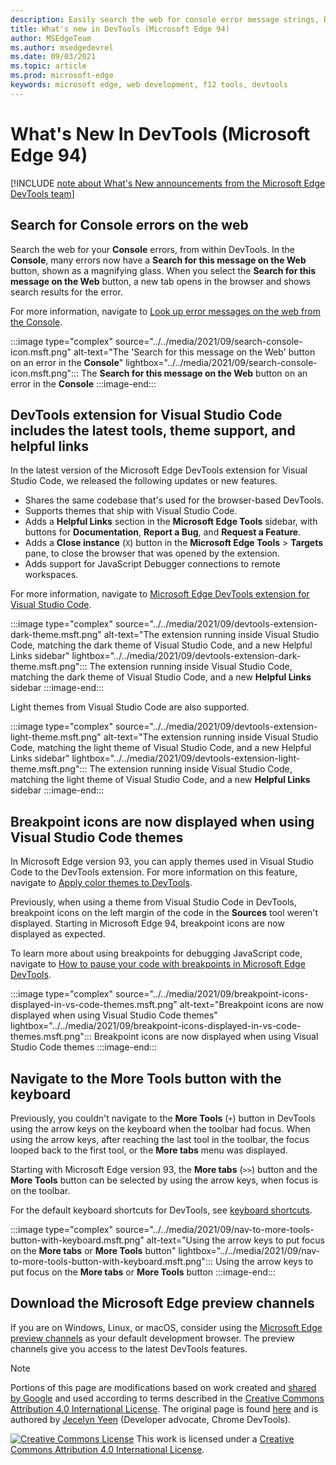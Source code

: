```yaml
---
description: Easily search the web for console error message strings, DevTools extension for Visual Studio Code now has the newest tools and theme support, breakpoint icons are now displayed when using Visual Studio Code themes, and you can navigate to the More Tools button with the keyboard.
title: What's new in DevTools (Microsoft Edge 94)
author: MSEdgeTeam
ms.author: msedgedevrel
ms.date: 09/03/2021
ms.topic: article
ms.prod: microsoft-edge
keywords: microsoft edge, web development, f12 tools, devtools
---
```

# What's New In DevTools (Microsoft Edge 94)

[!INCLUDE [note about What's New announcements from the Microsoft Edge DevTools team](../../includes/edge-whats-new-note.md)]


<!-- ====================================================================== -->
## Search for Console errors on the web

<!-- Title: Quickly debug console errors with our new integrated search feature -->
<!-- Subtitle: Now you can quickly search for console errors directly from the Console. -->

Search the web for your **Console** errors, from within DevTools.  In the **Console**, many errors now have a **Search for this message on the Web** button, shown as a magnifying glass.  When you select the **Search for this message on the Web** button, a new tab opens in the browser and shows search results for the error.

For more information, navigate to [Look up error messages on the web from the Console][LookupErrorsWebFromConsole].

:::image type="complex" source="../../media/2021/09/search-console-icon.msft.png" alt-text="The 'Search for this message on the Web' button on an error in the **Console**" lightbox="../../media/2021/09/search-console-icon.msft.png":::
   The **Search for this message on the Web** button on an error in the **Console**
:::image-end:::


<!-- ====================================================================== -->
## DevTools extension for Visual Studio Code includes the latest tools, theme support, and helpful links

<!-- Title: Edge DevTools for VS Code now supports themes and uses the most recent codebase -->
<!-- Subtitle: The Edge DevTools extension for VS Code now uses the same version of the Developer Tools as your Microsoft Edge browser. We also added ways to learn more and for you to tell us what we could do better from within Visual Studio Code. -->

In the latest version of the Microsoft Edge DevTools extension for Visual Studio Code, we released the following updates or new features.
*  Shares the same codebase that's used for the browser-based DevTools.
*  Supports themes that ship with Visual Studio Code.
*  Adds a **Helpful Links** section in the **Microsoft Edge Tools** sidebar, with buttons for **Documentation**, **Report a Bug**, and **Request a Feature**.
*  Adds a **Close instance** (`X`) button in the **Microsoft Edge Tools** > **Targets** pane, to close the browser that was opened by the extension.
*  Adds support for JavaScript Debugger connections to remote workspaces.

For more information, navigate to [Microsoft Edge DevTools extension for Visual Studio Code][EdgeDevToolsExtensionForVSCode].

:::image type="complex" source="../../media/2021/09/devtools-extension-dark-theme.msft.png" alt-text="The extension running inside Visual Studio Code, matching the dark theme of Visual Studio Code, and a new Helpful Links sidebar" lightbox="../../media/2021/09/devtools-extension-dark-theme.msft.png":::
   The extension running inside Visual Studio Code, matching the dark theme of Visual Studio Code, and a new **Helpful Links** sidebar
:::image-end:::

Light themes from Visual Studio Code are also supported.

:::image type="complex" source="../../media/2021/09/devtools-extension-light-theme.msft.png" alt-text="The extension running inside Visual Studio Code, matching the light theme of Visual Studio Code, and a new Helpful Links sidebar" lightbox="../../media/2021/09/devtools-extension-light-theme.msft.png":::
   The extension running inside Visual Studio Code, matching the light theme of Visual Studio Code, and a new **Helpful Links** sidebar
:::image-end:::


<!-- ====================================================================== -->
## Breakpoint icons are now displayed when using Visual Studio Code themes

<!-- Title: Breakpoint icons are now displayed when using themes from Visual Studio Code -->
<!-- Subtitle: Setting, removing, and viewing breakpoints is now easier in Microsoft Edge. -->

In Microsoft Edge version 93, you can apply themes used in Visual Studio Code to the DevTools extension.  For more information on this feature, navigate to [Apply color themes to DevTools][ApplyColorThemesToDevTools].

Previously, when using a theme from Visual Studio Code in DevTools, breakpoint icons on the left margin of the code in the **Sources** tool weren't displayed.  Starting in Microsoft Edge 94, breakpoint icons are now displayed as expected.

To learn more about using breakpoints for debugging JavaScript code, navigate to [How to pause your code with breakpoints in Microsoft Edge DevTools][PauseCodeWithBreakpoints].

:::image type="complex" source="../../media/2021/09/breakpoint-icons-displayed-in-vs-code-themes.msft.png" alt-text="Breakpoint icons are now displayed when using Visual Studio Code themes" lightbox="../../media/2021/09/breakpoint-icons-displayed-in-vs-code-themes.msft.png":::
   Breakpoint icons are now displayed when using Visual Studio Code themes
:::image-end:::


<!-- ====================================================================== -->
## Navigate to the More Tools button with the keyboard

<!-- Title: Use the arrow keys to navigate to the + button to open more tools -->
<!-- Subtitle: To open more tools, we have improved keyboard accessibility using the arrow keys on the main DevTools toolbar. -->

Previously, you couldn't navigate to the **More Tools** (`+`) button in DevTools using the arrow keys on the keyboard when the toolbar had focus.  When using the arrow keys, after reaching the last tool in the toolbar, the focus looped back to the first tool, or the **More tabs** menu was displayed.

Starting with Microsoft Edge version 93, the **More tabs** (`>>`) button and the **More Tools** button can be selected by using the arrow keys, when focus is on the toolbar.

For the default keyboard shortcuts for DevTools, see [keyboard shortcuts][DevToolsKeyboardShortcuts].

:::image type="complex" source="../../media/2021/09/nav-to-more-tools-button-with-keyboard.msft.png" alt-text="Using the arrow keys to put focus on the **More tabs** or **More Tools** button" lightbox="../../media/2021/09/nav-to-more-tools-button-with-keyboard.msft.png":::
   Using the arrow keys to put focus on the **More tabs** or **More Tools** button
:::image-end:::


<!-- ====================================================================== -->
## Download the Microsoft Edge preview channels

If you are on Windows, Linux, or macOS, consider using the [Microsoft Edge preview channels][MicrosoftEdgePreviewChannels] as your default development browser.  The preview channels give you access to the latest DevTools features.


<!-- ====================================================================== -->
<!-- links -->
[EdgeDevToolsExtensionForVSCode]: ../../../../visual-studio-code/microsoft-edge-devtools-extension.md "Microsoft Edge DevTools extension for Visual Studio Code | Microsoft Docs"
[LookupErrorsWebFromConsole]: ../../../console/index.md#look-up-error-messages-on-the-web-from-the-console "Look up error messages on the web from the Console - Use the Console | Microsoft Docs"
[DevToolsKeyboardShortcuts]: ../../../shortcuts/index.md "Keyboard shortcuts | Microsoft Docs"
[ApplyColorThemesToDevTools]: ../../../customize/theme.md "Apply color themes to DevTools | Microsoft Docs"
[PauseCodeWithBreakpoints]: ../../../javascript/breakpoints.md "How to pause your code with breakpoints in Microsoft Edge DevTools | Microsoft Docs"

<!-- external links -->
[MicrosoftEdgePreviewChannels]: https://www.microsoftedgeinsider.com/download "Microsoft Edge Preview Channels"

[VisualstudioMarketplaceMsEdgedevtoolsVscodeEdgeDevtools]: https://marketplace.visualstudio.com/items?itemName=ms-edgedevtools.vscode-edge-devtools "Microsoft Edge Developer Tools for Visual Studio Code | Visual Studio Marketplace"


<!-- ====================================================================== -->
> [!NOTE]
> Portions of this page are modifications based on work created and [shared by Google][GoogleSitePolicies] and used according to terms described in the [Creative Commons Attribution 4.0 International License][CCA4IL].
> The original page is found [here](https://developer.chrome.com/blog/new-in-devtools-94) and is authored by [Jecelyn Yeen][JecelynYeen] (Developer advocate, Chrome DevTools).

[![Creative Commons License][CCby4Image]][CCA4IL]
This work is licensed under a [Creative Commons Attribution 4.0 International License][CCA4IL].

[CCA4IL]: https://creativecommons.org/licenses/by/4.0
[CCby4Image]: https://i.creativecommons.org/l/by/4.0/88x31.png
[GoogleSitePolicies]: https://developers.google.com/terms/site-policies
[JecelynYeen]: https://developers.google.com/web/resources/contributors/jecelynyeen
